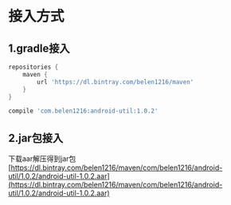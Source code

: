 # 接入方式
## 1.gradle接入
``` gradle
repositories {
    maven {
        url 'https://dl.bintray.com/belen1216/maven'
    }
}
```

``` gradle
compile 'com.belen1216:android-util:1.0.2'
```
## 2.jar包接入
下载aar解压得到jar包  
[https://dl.bintray.com/belen1216/maven/com/belen1216/android-util/1.0.2/android-util-1.0.2.aar](https://dl.bintray.com/belen1216/maven/com/belen1216/android-util/1.0.2/android-util-1.0.2.aar)